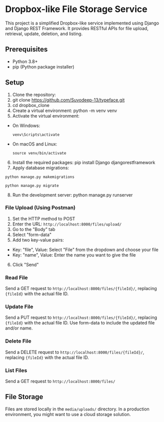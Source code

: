 # Dropbox-like File Storage Service

This project is a simplified Dropbox-like service implemented using Django and Django REST Framework. It provides RESTful APIs for file upload, retrieval, update, deletion, and listing.

## Prerequisites

- Python 3.8+
- pip (Python package installer)

## Setup

1. Clone the repository:
2. git clone https://github.com/Suvodeep-13/typeface.git
3. cd dropbox_clone
4. Create a virtual environment: python -m venv venv
5. Activate the virtual environment:
- On Windows:
  ```
  venv\Scripts\activate
  ```
- On macOS and Linux:
  ```
  source venv/bin/activate
  ```
6. Install the required packages: pip install Django djangorestframework
7. Apply database migrations:
  ```
  python manage.py makemigrations
  ```
  ```
  python manage.py migrate
  ```
8. Run the development server: python manage.py runserver

### File Upload (Using Postman)

1. Set the HTTP method to POST
2. Enter the URL: `http://localhost:8000/files/upload/`
3. Go to the "Body" tab
4. Select "form-data"
5. Add two key-value pairs:
- Key: "file", Value: Select "File" from the dropdown and choose your file
- Key: "name", Value: Enter the name you want to give the file
6. Click "Send"

### Read File

Send a GET request to `http://localhost:8000/files/{fileId}/`, replacing `{fileId}` with the actual file ID.

### Update File

Send a PUT request to `http://localhost:8000/files/{fileId}/`, replacing `{fileId}` with the actual file ID. Use form-data to include the updated file and/or name.

### Delete File

Send a DELETE request to `http://localhost:8000/files/{fileId}/`, replacing `{fileId}` with the actual file ID.

### List Files

Send a GET request to `http://localhost:8000/files/`

## File Storage

Files are stored locally in the `media/uploads/` directory. In a production environment, you might want to use a cloud storage solution.
